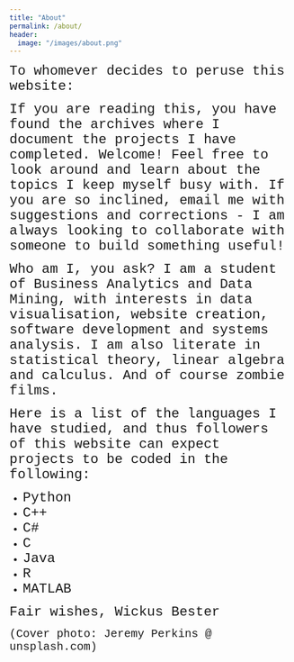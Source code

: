 ```yaml
---
title: "About"
permalink: /about/
header:
  image: "/images/about.png"
---
```


<span style="font-family:Courier; font-size:18pt;">To whomever decides to peruse this website:

<span style="font-family:Courier; font-size:18pt;">If you are reading this, you have found the archives where I document the projects I have completed. Welcome! Feel free to look around and learn about the topics I keep myself busy with. If you are so inclined, email me with suggestions and corrections - I am always looking to collaborate with someone to build something useful!

<span style="font-family:Courier; font-size:18pt;">Who am I, you ask? I am a student of Business Analytics and Data Mining, with interests in data visualisation, website creation, software development and systems analysis. I am also literate in statistical theory, linear algebra and calculus. And of course zombie films.

<span style="font-family:Courier; font-size:18pt;">Here is a list of the languages I have studied, and thus followers of this website can expect projects to be coded in the following:
- <span style="font-family:Courier; font-size:18pt;">Python
- <span style="font-family:Courier; font-size:18pt;">C++
- <span style="font-family:Courier; font-size:18pt;">C#
- <span style="font-family:Courier; font-size:18pt;">C
- <span style="font-family:Courier; font-size:18pt;">Java
- <span style="font-family:Courier; font-size:18pt;">R
- <span style="font-family:Courier; font-size:18pt;">MATLAB

<span style="font-family:Courier; font-size:18pt;">Fair wishes,
Wickus Bester

<span style="font-family:Courier; font-size:15pt;">(Cover photo: Jeremy Perkins @ unsplash.com)
